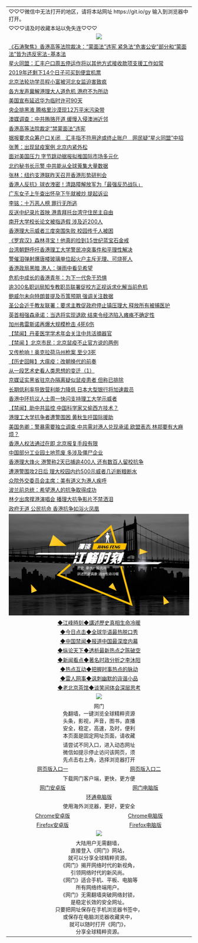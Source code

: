  <table>
<tr>
<td colspan="2" align=left>
♡♡♡微信中无法打开的地区，请将本站网址 https://git.io/gy 输入到浏览器中打开。 
 </td>
</tr>
 <tr>
 <td colspan="2" align=left>
♡♡♡请及时收藏本站以免失连♡♡♡
</td>
 </tr>
  <tr>
    <td colspan="2" align=center><img src="https://cdn.jsdelivr.net/gh/gyoupiodf/im1/%E7%BD%91%E9%97%A8%E6%96%B0%E9%97%BB1.jpg"></td>
 </tr>
<tr><td colspan="2" align="left"><a href="https://xball.casa/oo.aspx?name=c1096755&key=eqxowaguscvmxdgc&from=gy">《石涛聚焦》香港高等法院裁决：“蒙面法”违宪 紧急法“危害公安”部分和“蒙面法”皆为违反宪法-基本法</a></td></tr>
<tr><td colspan="2" align="left"><a href="https://xball.casa/oo.aspx?name=c1096819&key=eqxowaguscvmxdgc&from=gy">星火同盟：汇丰户口周五停运作将以其他方式接收款项支援工作如常</a></td></tr>
<tr><td colspan="2" align="left"><a href="https://xball.casa/oo.aspx?name=c1096833&key=eqxowaguscvmxdgc&from=gy">2019年还剩下14个日子可买到便宜机票</a></td></tr>
<tr><td colspan="2" align="left"><a href="https://xball.casa/oo.aspx?name=c1096827&key=eqxowaguscvmxdgc&from=gy">北京法轮功学员程小富被河北女监迫害致疯</a></td></tr>
<tr><td colspan="2" align="left"><a href="https://xball.casa/oo.aspx?name=c1096828&key=eqxowaguscvmxdgc&from=gy">各方发声冀解港理大人道危机 港府不为所动</a></td></tr>
<tr><td colspan="2" align="left"><a href="https://xball.casa/oo.aspx?name=c1096769&key=eqxowaguscvmxdgc&from=gy">美国宣布延迟华为临时许可90天</a></td></tr>
<tr><td colspan="2" align="left"><a href="https://xball.casa/oo.aspx?name=c1096837&key=eqxowaguscvmxdgc&from=gy">央企排黑液 腾格里沙漠现12万平米污染带</a></td></tr>
<tr><td colspan="2" align="left"><a href="https://xball.casa/oo.aspx?name=c1096785&key=eqxowaguscvmxdgc&from=gy">澳媒调查：中共贿赂开道 缓慢入侵澳洲近邻</a></td></tr>
<tr><td colspan="2" align="left"><a href="https://xball.casa/oo.aspx?name=c1096760&key=eqxowaguscvmxdgc&from=gy">香港高等法院裁定“禁蒙面法”违宪</a></td></tr>
<tr><td colspan="2" align="left"><a href="https://xball.casa/oo.aspx?name=c1096753&key=eqxowaguscvmxdgc&from=gy">据报要求众筹户口关闭　汇丰指不符用途或终止账户　网民疑“星火同盟”中招</a></td></tr>
<tr><td colspan="2" align="left"><a href="https://xball.casa/oo.aspx?name=c1096757&key=eqxowaguscvmxdgc&from=gy">张菁：出现鼠疫案例 北京内紧外松</a></td></tr>
<tr><td colspan="2" align="left"><a href="https://xball.casa/oo.aspx?name=c1096797&key=eqxowaguscvmxdgc&from=gy">面对美国压力 字节跳动据报拟推国际市场多元化</a></td></tr>
<tr><td colspan="2" align="left"><a href="https://xball.casa/oo.aspx?name=c1096813&key=eqxowaguscvmxdgc&from=gy">北约秘书长示警 中共能从全球蒐集大量数据</a></td></tr>
<tr><td colspan="2" align="left"><a href="https://xball.casa/oo.aspx?name=c1096771&key=eqxowaguscvmxdgc&from=gy">张林：纽约支港联昨天召开香港形势研判会</a></td></tr>
<tr><td colspan="2" align="left"><a href="https://xball.casa/oo.aspx?name=c1096758&key=eqxowaguscvmxdgc&from=gy">香港人反抗》球衣洩密！清路障解放军为「最强反恐战队」</a></td></tr>
<tr><td colspan="2" align="left"><a href="https://xball.casa/oo.aspx?name=c1096806&key=eqxowaguscvmxdgc&from=gy">广东女子上午查出怀孕下午就被炒 提起诉讼</a></td></tr>
<tr><td colspan="2" align="left"><a href="https://xball.casa/oo.aspx?name=c1096756&key=eqxowaguscvmxdgc&from=gy">李铭：十万恶人榜 罪行无所逃</a></td></tr>
<tr><td colspan="2" align="left"><a href="https://xball.casa/oo.aspx?name=c1096745&key=eqxowaguscvmxdgc&from=gy">反送中纪录片首映 港青拜托台湾守住民主自由</a></td></tr>
<tr><td colspan="2" align="left"><a href="https://xball.casa/oo.aspx?name=c1096764&key=eqxowaguscvmxdgc&from=gy">南开大学校长论文被指造假 涉及近200人</a></td></tr>
<tr><td colspan="2" align="left"><a href="https://xball.casa/oo.aspx?name=c1096759&key=eqxowaguscvmxdgc&from=gy">香港理大示威者三度突围失败 校园传千人被困</a></td></tr>
<tr><td colspan="2" align="left"><a href="https://xball.casa/oo.aspx?name=c1096751&key=eqxowaguscvmxdgc&from=gy">《罗宾汉》森林寻宝！他真的捡到15世纪蓝宝石金戒</a></td></tr>
<tr><td colspan="2" align="left"><a href="https://xball.casa/oo.aspx?name=c1096811&key=eqxowaguscvmxdgc&from=gy">台湾朝野呼吁香港理工大学警民冲突事件和平理性解决</a></td></tr>
<tr><td colspan="2" align="left"><a href="https://xball.casa/oo.aspx?name=c1096791&key=eqxowaguscvmxdgc&from=gy">警催泪弹射爆唐楼玻璃单位起火户主斥无理、可烧死人</a></td></tr>
<tr><td colspan="2" align="left"><a href="https://xball.casa/oo.aspx?name=c1096767&key=eqxowaguscvmxdgc&from=gy">香港政局黑暗 港人：弹雨中看见希望</a></td></tr>
<tr><td colspan="2" align="left"><a href="https://xball.casa/oo.aspx?name=c1096786&key=eqxowaguscvmxdgc&from=gy">危机中成长的香港青年：为下一代免于恐惧</a></td></tr>
<tr><td colspan="2" align="left"><a href="https://xball.casa/oo.aspx?name=c1096792&key=eqxowaguscvmxdgc&from=gy">逾300名职训局知专教职员联署促校方正视诉求化解当前危机</a></td></tr>
<tr><td colspan="2" align="left"><a href="https://xball.casa/oo.aspx?name=c1096774&key=eqxowaguscvmxdgc&from=gy">鲍威尔未向特朗普提及币策预期 强调关注数据</a></td></tr>
<tr><td colspan="2" align="left"><a href="https://xball.casa/oo.aspx?name=c1096790&key=eqxowaguscvmxdgc&from=gy">圣公会近千教友联署：要求主教促政府停止镇压理大 释放所有被捕医护</a></td></tr>
<tr><td colspan="2" align="left"><a href="https://xball.casa/oo.aspx?name=c1096750&key=eqxowaguscvmxdgc&from=gy">英首相强森承诺：当选将实现退欧 结束令经济陷入瘫痪不确定性</a></td></tr>
<tr><td colspan="2" align="left"><a href="https://xball.casa/oo.aspx?name=c1096765&key=eqxowaguscvmxdgc&from=gy">加州弗雷斯诺再爆大规模枪击 4死6伤</a></td></tr>
<tr><td colspan="2" align="left"><a href="https://xball.casa/oo.aspx?name=c1096839&key=eqxowaguscvmxdgc&from=gy">【禁闻】丹麦医学学术年会关注中共活摘器官</a></td></tr>
<tr><td colspan="2" align="left"><a href="https://xball.casa/oo.aspx?name=c1096841&key=eqxowaguscvmxdgc&from=gy">【禁闻 】北京市民：北京鼠疫不止官方说的两例</a></td></tr>
<tr><td colspan="2" align="left"><a href="https://xball.casa/oo.aspx?name=c1096773&key=eqxowaguscvmxdgc&from=gy">又传枪响！奥克拉荷马州枪案 至少3死</a></td></tr>
<tr><td colspan="2" align="left"><a href="https://xball.casa/oo.aspx?name=c1096825&key=eqxowaguscvmxdgc&from=gy">【历史回眸】大瘟疫：改朝换代的前奏</a></td></tr>
<tr><td colspan="2" align="left"><a href="https://xball.casa/oo.aspx?name=c1096780&key=eqxowaguscvmxdgc&from=gy">从一段艺术史看人类思想的变迁（1）</a></td></tr>
<tr><td colspan="2" align="left"><a href="https://xball.casa/oo.aspx?name=c1096789&key=eqxowaguscvmxdgc&from=gy">京媒证实黑省驻京办隔离疑似鼠疫患者 但称已排除</a></td></tr>
<tr><td colspan="2" align="left"><a href="https://xball.casa/oo.aspx?name=c1096794&key=eqxowaguscvmxdgc&from=gy">长期低利率导致营利能力降低 日本大型银行将加速裁员</a></td></tr>
<tr><td colspan="2" align="left"><a href="https://xball.casa/oo.aspx?name=c1096810&key=eqxowaguscvmxdgc&from=gy">香港中环抗议人士周一快闪支持理工大学示威者</a></td></tr>
<tr><td colspan="2" align="left"><a href="https://xball.casa/oo.aspx?name=c1096850&key=eqxowaguscvmxdgc&from=gy">【禁闻】助中共监控 中国科学家又偷西方技术？</a></td></tr>
<tr><td colspan="2" align="left"><a href="https://xball.casa/oo.aspx?name=c1096845&key=eqxowaguscvmxdgc&from=gy">港理工大学抗争者遭警围困 黄秋生吁国际援助</a></td></tr>
<tr><td colspan="2" align="left"><a href="https://xball.casa/oo.aspx?name=c1096855&key=eqxowaguscvmxdgc&from=gy">美国务卿：警暴需要独立调查 中共需对港人兑现承诺 欧盟表态 林郑要有大麻烦？</a></td></tr>
<tr><td colspan="2" align="left"><a href="https://xball.casa/oo.aspx?name=c1096851&key=eqxowaguscvmxdgc&from=gy">香港人权法通过在即 北京报复手段有限</a></td></tr>
<tr><td colspan="2" align="left"><a href="https://xball.casa/oo.aspx?name=c1096847&key=eqxowaguscvmxdgc&from=gy">中国部分工业园土地荒废 多涉及僵尸企业</a></td></tr>
<tr><td colspan="2" align="left"><a href="https://xball.casa/oo.aspx?name=c1096856&key=eqxowaguscvmxdgc&from=gy">香港理大烽火 港警称2天已捕逾400人 还有数百人留校抗争</a></td></tr>
<tr><td colspan="2" align="left"><a href="https://xball.casa/oo.aspx?name=c1096857&key=eqxowaguscvmxdgc&from=gy">遭港警围攻2日后 理大校园内约500示威者几近断粮断水</a></td></tr>
<tr><td colspan="2" align="left"><a href="https://xball.casa/oo.aspx?name=c1096848&key=eqxowaguscvmxdgc&from=gy">众院外交委员会主席：美有道义为港人疾呼</a></td></tr>
<tr><td colspan="2" align="left"><a href="https://xball.casa/oo.aspx?name=c1096846&key=eqxowaguscvmxdgc&from=gy">波兰前总统：希望港人的抗争取得成功</a></td></tr>
<tr><td colspan="2" align="left"><a href="https://xball.casa/oo.aspx?name=c1096844&key=eqxowaguscvmxdgc&from=gy">林夕出席撑港演唱会 播理大抗争影片不禁洒泪</a></td></tr>
<tr><td colspan="2" align="left"><a href="https://xball.casa/oo.aspx?name=c1096843&key=eqxowaguscvmxdgc&from=gy">政府无道 公民抗命 香港抗争如浴火凤凰</a></td></tr>

 <tr>
   <td colspan="2" align=center><img src="https://github.com/gyoupiodf/im1/blob/master/jf-1.jpg"></td>
  </tr>
   <tr>
   <td colspan="2" align=center> 
<a href="https://xball.casa/oo.aspx?name=c922850&key=eqxowaguscvmxdgc&from=gy&tag=9877">◆江峰時刻◆講述歷史真相生命冷暖</a><br/>
    </td>
  </tr>
   <tr>
   <td colspan="2" align=center> 
<a href="https://xball.casa/oo.aspx?name=c816850&key=eqxowaguscvmxdgc&from=gy&tag=9877">◆今日点击◆全球华语最热脱口秀</a><br/>
    </td>
  </tr>
  <tr>
  <td colspan="2" align=center>
<a href="https://xball.casa/oo.aspx?name=c816860&key=eqxowaguscvmxdgc&from=gy&tag=99733110">◆中国禁闻◆报道中国最深度内幕</a><br/>
   </tr>
  <tr>
     <td colspan="2" align=center>
<a href="https://xball.casa/oo.aspx?name=c816855&key=eqxowaguscvmxdgc&from=gy&tag=997110">◆纵论天下◆透析最新热点之陈破空</a><br/>
   </tr>
   <tr>
      <td colspan="2" align=center>
<a href="https://xball.casa/oo.aspx?name=c838308&key=eqxowaguscvmxdgc&from=gy&tag=9973110">◆新闻看点◆著名时政分析之李沐阳</a><br/>
   </tr>
   <tr>
     <td colspan="2" align=center>
<a href="https://xball.casa/oo.aspx?name=c816852&key=eqxowaguscvmxdgc&from=gy&tag=9733110">◆热点互动◆把握时事热点的脉动</a><br/>
   </tr>
   <tr>
      <td colspan="2" align=center>
<a href="https://xball.casa/oo.aspx?name=c816694&key=eqxowaguscvmxdgc&from=gy&tag=93310">◆雷人网事◆讽刺幽默的诙谐小品</a><br/>
   </tr>
   <tr>
    <td colspan="2" align=center>
<a href="https://xball.casa/oo.aspx?name=c816650&key=eqxowaguscvmxdgc&from=gy&tag=9973110">◆老北京茶馆◆谈笑间体会深层思考</a><br/>
   </tr>
 <tr>
    <td colspan="2" align="center"><img src="https://gitlab.com/ogate2/up/raw/master/_/oGate65.jpg"/></td>
  </tr>
  <tr>
    <td colspan="2" align="center">网门<br/>免翻墙，一键浏览全球精粹资源<br/>头条，影视，声音，图书，直播<br/>安全，稳定，高速，及时，便利<br/>本页面是固定网址页面，请收藏</td>
  <tr>
  <tr>
    <td colspan="2" align="center">请尝试不同入口，进入动态网址<br/>微信如提示停止访问该网页，须<br/>先点击右上角，选择浏览器打开</td>
  <tr>
  <tr>
    <td align="center"><a href="https://xblue.casa/oo.aspx?key=sgbqkopuejmcoyak&from=gy">网页版入口一</a></td>
    <td align="center"><a href="https://xblue.casa/oo.aspx?key=sgbqkopuejmcoyak&from=gy">网页版入口二</a></td>
  </tr>
  <tr>
    <td colspan="2" align="center">下载网门客户端，更快，更方便</td>
  <tr>
  <tr>
    <td align="center"><a href="https://gitlab.com/ogate2/up/raw/master/_/oGatea.apk">网门安卓版</a></td>
    <td align="center"><a href="https://gitlab.com/ogate2/up/raw/master/_/oGate.zip">网门电脑版</a></td>
  </tr>
  <tr>
    <td colspan="2" align="center"><a href="https://gitlab.com/ogate2/up/raw/master/_/oPipe.zip">环通电脑版</a></td>
  </tr>
  <tr>
    <td colspan="2" align="center">使用海外浏览器，更好，更安全</td>
  <tr>
  <tr>
    <td align="center"><a href="https://gitlab.com/ogate2/up/raw/master/_/Chrome.apk">Chrome安卓版</a></td>
    <td align="center"><a href="https://gitlab.com/ogate2/up/raw/master/_/Chrome.zip">Chrome电脑版</a></td>
  </tr>
  <tr>
    <td align="center"><a href="https://gitlab.com/ogate2/up/raw/master/_/Firefox.apk">Firefox安卓版</a></td>
    <td align="center"><a href="https://gitlab.com/ogate2/up/raw/master/_/Firefox.zip">Firefox电脑版</a></td>
  </tr>
  <tr>
    <td colspan="2" align="center"><img src="https://gitlab.com/ogate2/up/raw/master/_/oGate640.jpg"/></td>
  </tr>
  <tr>
    <td colspan="2" align="center">
大陆用户无需翻墙，<br/>
直接登入《网门》网站，<br/>就可以分享全球精粹资源。<br/>
《网门》揭开网络时代的新视角，<br/>引领网络时代的新风尚。<br/>
《网门》适合手机、平板、电脑等<br/>所有网络终端用户。<br/>
《网门》无需翻墙突破网络封锁，<br/>是稳定长效的安全网址。<br/>
只要把网址保存在手机浏览器书签中，<br/>或保存在电脑浏览器收藏夹中，<br/>
就可以随时打开《网门》，<br/>
分享全球精粹资源。</td>
  </tr>
</table>


